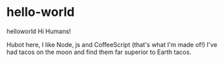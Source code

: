 # hello-world
helloworld
Hi Humans!

Hubot here, I like Node, js and CoffeeScript (that's what I'm made of!)
I've had tacos on the moon and find them far superior to Earth tacos.
